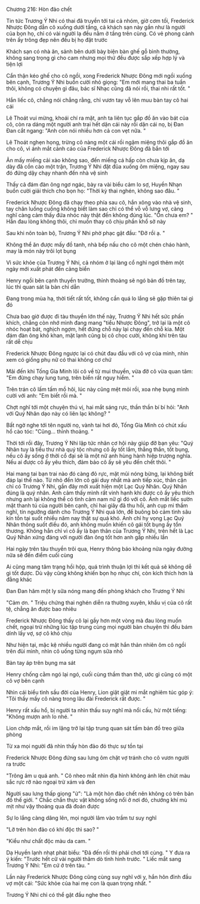 




Chương 216: Hòn đảo chết


Tin tức Trương Ý Nhi có thai đã truyền tới tai cả nhóm, giờ cơm tối, Frederick Nhược Đông dẫn cô xuống dưới tầng, cả khách sạn này gần như là người của bọn họ, chỉ có vài người lạ đều nằm ở tầng trên cùng. Có vẻ phong cảnh trên ấy trông đẹp nên đều bị họ đặt trước

Khách sạn có nhà ăn, sảnh bên dưới bày biện bàn ghế gỗ bình thường, không sang trọng gì cho cam nhưng mọi thứ đều được sắp xếp hợp lý và tiện lợi

Cẩn thận kéo ghế cho cô ngồi, xong Frederick Nhược Đông mới ngồi xuống bên cạnh, Trương Ý Nhi buồn cười nhỏ giọng: "Em mới mang thai ba tuần thôi, không có chuyện gì đâu, bác sĩ Nhạc cũng đã nói rồi, thai nhi rất tốt. "

Hắn liếc cô, chẳng nói chẳng rằng, chỉ vươn tay vỗ lên muu bàn tay cô hai cái

Lê Thoát vui mừng, khoái chí ra mặt, anh ta liên tục gắp đồ ăn vào bát của cô, còn ra dáng một người anh trai hết dặn cái này rồi dặn cái nọ, bị Đan Đan cắt ngang: "Anh còn nói nhiều hơn cả con vẹt nữa. "

Lê Thoát nghẹn họng, trừng cô nàng một cái rồi ngậm miệng thôi gắp đồ ăn cho cô, vì ánh mắt cảnh cáo của Frederick Nhược Đông đã bắn tới

Ăn mấy miếng cải xào không sao, đến miếng cá hấp còn chưa kịp ăn, dạ dày đã cồn cào một trận, Trương Ý Nhi đặt đũa xuống ôm miệng, ngay sau đó đứng dậy chạy nhanh đến nhà vệ sinh

Thấy cả đám đàn ông ngơ ngác, bày ra vài biểu cảm lo sợ, Huyền Nhạn buồn cười giải thích cho bọn họ: "Thời kỳ thai nghén, không sao đâu. "

Frederick Nhược Đông đã chạy theo phía sau cô, hắn xông vào nhà vệ sinh, tay chân luống cuống không biết làm sao chỉ có thể vỗ vỗ lưng vợ, càng nghĩ càng cảm thấy đứa nhóc này thật đến không đúng lúc. "Ổn chưa em? " Hắn đau lòng không thôi, chỉ muốn thay cô chịu phần khổ sở này

Sau khi nôn toàn bộ, Trương Ý Nhi phờ phạc gật đầu: "Đỡ rồi ạ. "

Không thể ăn được mấy đồ tanh, nhà bếp nấu cho cô một chén cháo hành, may là món này trôi lọt bụng

Vì sức khỏe của Trương Ý Nhi, cả nhóm ở lại làng cổ nghỉ ngơi thêm một ngày mới xuất phát đến cảng biển

Henry ngồi bên cạnh thuyền trưởng, thỉnh thoảng sẽ ngó bản đồ trên tay, lúc thì quan sát la bàn chỉ dẫn

Đang trong mùa hạ, thời tiết rất tốt, không cần quá lo lắng sẽ gặp thiên tai gì đó

Chưa bao giờ được đi tàu thuyền lớn thế này, Trương Ý Nhi hết sức phấn khích, chẳng còn nhớ mình đang mang "tiểu Nhược Đông", trở lại là một cô nhóc hoạt bát, nghịch ngợm, hết đứng chỗ này lại chạy đến chỗ kia. Một đám đàn ông khô khan, mặt lạnh cũng bị cô chọc cười, không khí trên tàu rất dễ chịu

Frederick Nhược Đông ngược lại có chút đau đầu với cô vợ của mình, nhìn xem có giống phụ nữ có thai không cơ chứ

Mãi đến khi Tống Gia Minh lôi cô về từ mui thuyền, vừa đỡ cô vừa quan tâm: "Em đừng chạy lung tung, trên biển rất nguy hiểm. "

Trên trán cô lấm tấm mồ hôi, lúc này cũng mệt mỏi rồi, xoa nhẹ bụng mình cười với anh: "Em biết rồi mà. "

Chợt nghĩ tới một chuyện thú vị, hai mắt sáng rực, thần thần bí bí hỏi: "Anh với Quý Nhân dạo này có liên lạc không? "

Bất ngờ nghe tới tên người nọ, vành tai hơi đỏ, Tống Gia Minh có chút xấu hổ cào tóc: "Cũng... thỉnh thoảng. "

Thời tới rồi đây, Trương Ý Nhi lập tức nhân cơ hội này giúp đỡ bạn yêu: "Quý Nhân tuy là tiểu thư nhà quý tộc nhưng cô ấy tốt lắm, thẳng thắn, tốt bụng, nếu cô ấy sống ở thời cổ đại sẽ là một nữ anh hùng hành hiệp trượng nghĩa. Nếu ai được cô ấy yêu thích, đảm bảo cô ấy sẽ yêu đến chết thôi. "

Hai mang tai bạn trai nào đó càng đỏ rực, mặt mũi nóng bừng, lại không biết đáp lại thế nào. Từ nhỏ đến lớn cô gái duy nhất mà anh tiếp xúc, thân cận chỉ có Trương Ý Nhi, gần đây mới xuất hiện một Lạc Quý Nhân. Quý Nhân đúng là quý nhân. Anh cảm thấy mình rất vinh hạnh khi được cô ấy yêu thích nhưng anh lại không thể có tình cảm nam nữ gì đó với cô. Ánh mắt liếc sườn mặt thanh tú của người bên cạnh, chỉ hai giây đã thu hồi, anh cụp mi thầm nghĩ, tín ngưỡng dành cho Trương Ý Nhi quá lớn, để buông bỏ cảm tình sâu kín tồn tại suốt nhiều năm nay thật sự quá khó. Anh chỉ hy vọng Lạc Quý Nhân thông suốt điều đó, anh không muốn khiến cô gái tốt bụng ấy tổn thương. Không hẳn chỉ vì cô ấy là bạn thân của Trương Ý Nhi, trên hết là Lạc Quý Nhân xứng đáng với người đàn ông tốt hơn anh gấp nhiều lần

Hai ngày trên tàu thuyền trôi qua, Henry thông báo khoảng nửa ngày đường nữa sẽ đến điểm cuối cùng

Ai cũng mang tâm trạng hồi hộp, quá trình thuận lợi thì kết quả sẽ không dễ gì tốt được. Dù vậy cũng không khiến bọn họ nhục chí, còn kích thích hơn là đằng khác

Đan Đan hâm một ly sữa nóng mang đến phòng khách cho Trương Ý Nhi

"Cảm ơn. " Triệu chứng thai nghén diễn ra thường xuyên, khẩu vị của cô rất tệ, chẳng ăn được bao nhiêu

Frederick Nhược Đông thấy cô lại gầy hơn một vòng mà đau lòng muốn chết, ngoại trừ những lúc tập trung cùng mọi người bàn chuyện thì đều bám dính lấy vợ, sợ cô khó chịu

Như hiện tại, mặc kệ nhiều người đang có mặt hắn thản nhiên ôm cô ngồi trên đùi mình, nhìn cô uống từng ngụm sữa nhỏ

Bàn tay áp trên bụng ma sát

Henry chống cằm ngó lại ngó, cuối cùng thầm than thở, ước gì cũng có một cô vợ bên cạnh

Nhìn cái biểu tình sầu đời của Henry, Lion giật giật mi mắt nghiêm túc góp ý: "Tôi thấy mấy cô nàng trong lâu đài Frederick rất được. "

Henry rất xấu hổ, bị người ta nhìn thấu suy nghĩ mà nổi cấu, hừ một tiếng: "Không mượn anh lo nhé. "

Lion chớp mắt, rồi im lặng trở lại tập trung quan sát tấm bản đồ treo giữa phòng

Từ xa mọi người đã nhìn thấy hòn đảo đó thực sự tồn tại

Frederick Nhược Đông đứng sau lưng ôm chặt vợ tránh cho cô vươn người ra trước

"Trông âm u quá anh. " Cô nheo mắt nhìn địa hình không ánh lên chút màu sắc rực rỡ nào ngoại trừ xám và đen

Người sau lưng thấp giọng "ừ": "Là một hòn đảo chết nên không có trên bản đồ thế giới. " Chắc chắn thực vật không sống nổi ở nơi đó, chướng khí mù mịt như vậy thoáng qua đã đoán được

Sự lo lắng càng dâng lên, mọi người lâm vào trầm tư suy nghĩ

"Lỡ trên hòn đảo có khí độc thì sao? "

"Kiểu như chất độc màu da cam. "

Dạ Huyền lạnh nhạt phát biểu: "Đã đến rồi thì phải chơi tới cùng. " Y đưa ra ý kiến: "Trước hết cữ vài người thăm dò tình hình trước. " Liếc mắt sang Trương Ý Nhi: "Em cứ ở trên tàu. "

Lần này Frederick Nhược Đông cũng cùng suy nghĩ với y, hắn hôn đỉnh đầu vợ một cái: "Sức khỏe của hai mẹ con là quan trọng nhất. "

Trương Ý Nhi chỉ có thể gật đầu nghe theo




